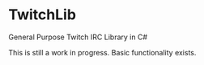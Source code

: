 # TwitchLib
General Purpose Twitch IRC Library in C#

This is still a work in progress. Basic functionality exists.